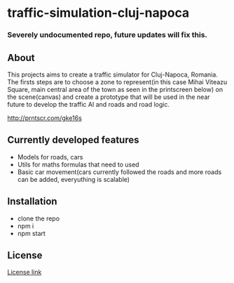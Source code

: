 # traffic-simulation-cluj-napoca

### Severely undocumented repo, future updates will fix this.

## About

This projects aims to create a traffic simulator for Cluj-Napoca, Romania. The firsts steps are to choose a zone to represent(in this case Mihai Viteazu Square, main central area of the town as seen in the printscreen below) on the scene(canvas) and create a prototype that will be used in the near future to develop the traffic AI and roads and road logic.

http://prntscr.com/gke16s

## Currently developed features

- Models for roads, cars
- Utils for maths formulas that need to used
- Basic car movement(cars currently followed the roads and more roads can be added, everyuthing is scalable)

## Installation

- clone the repo
- npm i
- npm start

## License

<a href="https://github.com/MarcusGitAccount/traffic-simulation-cluj-napoca/blob/master/gplv3.txt">License link</a>

